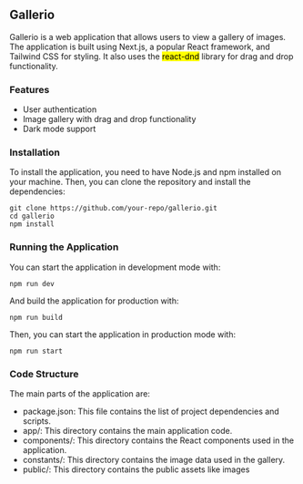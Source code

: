 ## Gallerio

Gallerio is a web application that allows users to view a gallery of images. The application is built using Next.js, a popular React framework, and Tailwind CSS for styling. It also uses the <mark>react-dnd</mark> library for drag and drop functionality.
### Features

- User authentication
- Image gallery with drag and drop functionality
- Dark mode support
### Installation

To install the application, you need to have Node.js and npm installed on your machine. Then, you can clone the repository and install the dependencies:

```
git clone https://github.com/your-repo/gallerio.git
cd gallerio
npm install
```

### Running the Application

You can start the application in development mode with:

```
npm run dev
```
And build the application for production with:

```
npm run build
```
Then, you can start the application in production mode with:

```
npm run start
```

### Code Structure

The main parts of the application are:

* package.json: This file contains the list of project dependencies and scripts.
* app/: This directory contains the main application code.
* components/: This directory contains the React components used in the application.
* constants/: This directory contains the image data used in the gallery.
* public/: This directory contains the public assets like images 